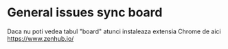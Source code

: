 General issues sync board
=======
Daca nu poti vedea tabul "board" atunci instaleaza extensia Chrome de aici https://www.zenhub.io/
